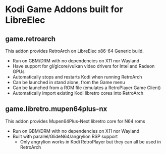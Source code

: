 # Kodi Game Addons built for LibreElec

## game.retroarch
This addon provides RetroArch on LibreElec x86-64 Generic build.
* Run on GBM/DRM with no dependencies on X11 nor Wayland
* Have support for gl/glcore/vulkan video drivers for Intel and Radeon GPUs
* Automatically stops and restarts Kodi when running RetroArch
* Can be launched in stand alone, from the Game menu
* Can be launched from a ROM file (emulates a RetroPlayer Game Client)
* Automatically import existing Kodi libretro cores into RetroArch

## game.libretro.mupen64plus-nx
This addon provides Mupen64Plus-Next libretro core for N64 roms
* Run on GBM/DRM with no dependencies on X11 nor Wayland
* Built with parallel/GlideN64/angrylion RSP support
  * Only angrylion works in Kodi RetroPlayer but they can all be used in RetroArch
